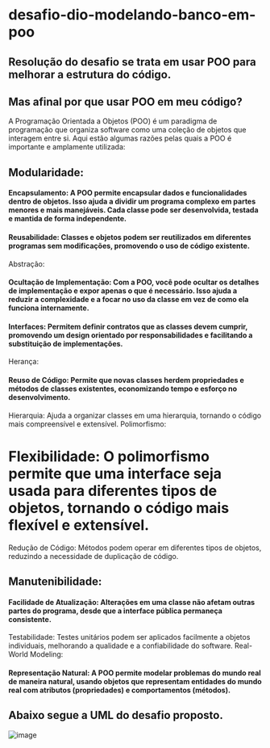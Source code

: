 # desafio-dio-modelando-banco-em-poo

## Resolução do desafio se trata em usar POO para melhorar a estrutura do código.

## Mas afinal por que usar POO em meu código?
A Programação Orientada a Objetos (POO) é um paradigma de programação que organiza software como uma coleção de objetos que interagem entre si. Aqui estão algumas razões pelas quais a POO é importante e amplamente utilizada:

## Modularidade:

#### Encapsulamento: A POO permite encapsular dados e funcionalidades dentro de objetos. Isso ajuda a dividir um programa complexo em partes menores e mais manejáveis. Cada classe pode ser desenvolvida, testada e mantida de forma independente.

#### Reusabilidade: Classes e objetos podem ser reutilizados em diferentes programas sem modificações, promovendo o uso de código existente.
Abstração:

#### Ocultação de Implementação: Com a POO, você pode ocultar os detalhes de implementação e expor apenas o que é necessário. Isso ajuda a reduzir a complexidade e a focar no uso da classe em vez de como ela funciona internamente.

#### Interfaces: Permitem definir contratos que as classes devem cumprir, promovendo um design orientado por responsabilidades e facilitando a substituição de implementações.
Herança:

####  Reuso de Código: Permite que novas classes herdem propriedades e métodos de classes existentes, economizando tempo e esforço no desenvolvimento.
Hierarquia: Ajuda a organizar classes em uma hierarquia, tornando o código mais compreensível e extensível.
Polimorfismo:

# Flexibilidade: O polimorfismo permite que uma interface seja usada para diferentes tipos de objetos, tornando o código mais flexível e extensível.
Redução de Código: Métodos podem operar em diferentes tipos de objetos, reduzindo a necessidade de duplicação de código.

## Manutenibilidade:

#### Facilidade de Atualização: Alterações em uma classe não afetam outras partes do programa, desde que a interface pública permaneça consistente.
Testabilidade: Testes unitários podem ser aplicados facilmente a objetos individuais, melhorando a qualidade e a confiabilidade do software.
Real-World Modeling:

#### Representação Natural: A POO permite modelar problemas do mundo real de maneira natural, usando objetos que representam entidades do mundo real com atributos (propriedades) e comportamentos (métodos).

## Abaixo segue a UML do desafio proposto.
![image](https://github.com/Giliarney/desafio-dio-modelando-banco-em-poo/assets/168928847/5376b2bd-0daa-47a4-b944-8997fa6d0eb9)
